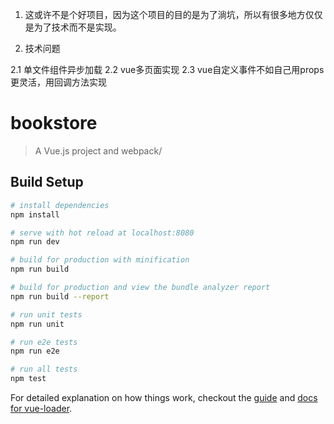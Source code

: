 1. 这或许不是个好项目，因为这个项目的目的是为了淌坑，所以有很多地方仅仅是为了技术而不是实现。

2. 技术问题 

2.1 单文件组件异步加载
2.2 vue多页面实现
2.3 vue自定义事件不如自己用props更灵活，用回调方法实现


# bookstore

> A Vue.js project and webpack/

## Build Setup

``` bash
# install dependencies
npm install

# serve with hot reload at localhost:8080
npm run dev

# build for production with minification
npm run build

# build for production and view the bundle analyzer report
npm run build --report

# run unit tests
npm run unit

# run e2e tests
npm run e2e

# run all tests
npm test
```

For detailed explanation on how things work, checkout the [guide](http://vuejs-templates.github.io/webpack/) and [docs for vue-loader](http://vuejs.github.io/vue-loader).
